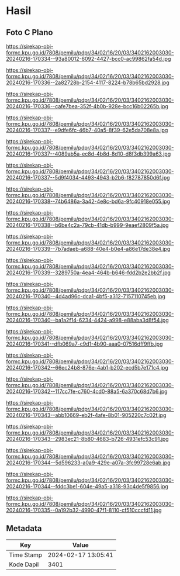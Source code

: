 # Hasil

## Foto C Plano

https://sirekap-obj-formc.kpu.go.id/7808/pemilu/pdpr/34/02/16/20/03/3402162003030-20240216-170334--93a80012-6092-4427-bcc0-ac99862fa54d.jpg

https://sirekap-obj-formc.kpu.go.id/7808/pemilu/pdpr/34/02/16/20/03/3402162003030-20240216-170336--2a82728b-2154-4117-8224-b78b65bd2928.jpg

https://sirekap-obj-formc.kpu.go.id/7808/pemilu/pdpr/34/02/16/20/03/3402162003030-20240216-170336--cafe7bea-352f-4b0b-928e-bcc16b02265b.jpg

https://sirekap-obj-formc.kpu.go.id/7808/pemilu/pdpr/34/02/16/20/03/3402162003030-20240216-170337--e9dfe6fc-46b7-40a5-8f39-62e5da708e8a.jpg

https://sirekap-obj-formc.kpu.go.id/7808/pemilu/pdpr/34/02/16/20/03/3402162003030-20240216-170337--4089ab5a-ec8d-4b8d-8d10-d8f3db399a63.jpg

https://sirekap-obj-formc.kpu.go.id/7808/pemilu/pdpr/34/02/16/20/03/3402162003030-20240216-170337--5d9f4034-4493-4943-b2b6-f82787850d6f.jpg

https://sirekap-obj-formc.kpu.go.id/7808/pemilu/pdpr/34/02/16/20/03/3402162003030-20240216-170338--74b6486a-3a42-4e8c-bd6a-9fc40918e055.jpg

https://sirekap-obj-formc.kpu.go.id/7808/pemilu/pdpr/34/02/16/20/03/3402162003030-20240216-170338--b6be4c2a-79cb-41db-b999-9eaef2809f5a.jpg

https://sirekap-obj-formc.kpu.go.id/7808/pemilu/pdpr/34/02/16/20/03/3402162003030-20240216-170339--7b7adaeb-a688-40e4-b0e4-a86e17de38e4.jpg

https://sirekap-obj-formc.kpu.go.id/7808/pemilu/pdpr/34/02/16/20/03/3402162003030-20240216-170339--3289750a-4ea4-464b-b646-fdd2b2e2bb2f.jpg

https://sirekap-obj-formc.kpu.go.id/7808/pemilu/pdpr/34/02/16/20/03/3402162003030-20240216-170340--4d4ad96c-dca1-4bf5-a312-7157110745eb.jpg

https://sirekap-obj-formc.kpu.go.id/7808/pemilu/pdpr/34/02/16/20/03/3402162003030-20240216-170340--ba1a2f14-6234-4424-a998-e88aba3d8f54.jpg

https://sirekap-obj-formc.kpu.go.id/7808/pemilu/pdpr/34/02/16/20/03/3402162003030-20240216-170341--dfb069a7-c9d1-4b90-aaa0-07516dff9ffb.jpg

https://sirekap-obj-formc.kpu.go.id/7808/pemilu/pdpr/34/02/16/20/03/3402162003030-20240216-170342--66ec24b8-876e-4ab1-b202-ecd5b7e171c4.jpg

https://sirekap-obj-formc.kpu.go.id/7808/pemilu/pdpr/34/02/16/20/03/3402162003030-20240216-170342--117cc7fe-c760-4cd0-88a5-6a370c68d7b6.jpg

https://sirekap-obj-formc.kpu.go.id/7808/pemilu/pdpr/34/02/16/20/03/3402162003030-20240216-170343--abb10669-eb2f-4afe-8b01-905220c7c02f.jpg

https://sirekap-obj-formc.kpu.go.id/7808/pemilu/pdpr/34/02/16/20/03/3402162003030-20240216-170343--2983ec21-8b80-4683-b726-4931efc53c91.jpg

https://sirekap-obj-formc.kpu.go.id/7808/pemilu/pdpr/34/02/16/20/03/3402162003030-20240216-170344--5d596233-a0a9-429e-a07a-3fc99728e6ab.jpg

https://sirekap-obj-formc.kpu.go.id/7808/pemilu/pdpr/34/02/16/20/03/3402162003030-20240216-170344--fddc3be1-604e-49a5-a318-93c4de5f9856.jpg

https://sirekap-obj-formc.kpu.go.id/7808/pemilu/pdpr/34/02/16/20/03/3402162003030-20240216-170335--0a192b32-4990-47f1-8110-cf510cccfd11.jpg


## Metadata

| Key        | Value               |
| ---------- | ------------------- |
| Time Stamp | 2024-02-17 13:05:41 |
| Kode Dapil | 3401                |




